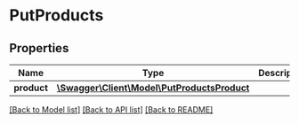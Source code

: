 # PutProducts

## Properties
Name | Type | Description | Notes
------------ | ------------- | ------------- | -------------
**product** | [**\Swagger\Client\Model\PutProductsProduct**](PutProductsProduct.md) |  | 

[[Back to Model list]](../README.md#documentation-for-models) [[Back to API list]](../README.md#documentation-for-api-endpoints) [[Back to README]](../README.md)


